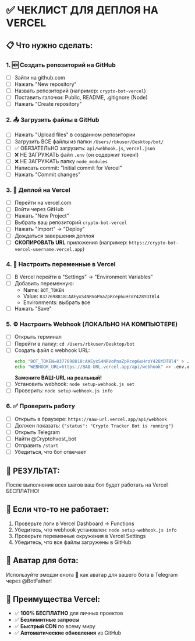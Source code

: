 # ✅ ЧЕКЛИСТ ДЛЯ ДЕПЛОЯ НА VERCEL

## 📋 Что нужно сделать:

### 1. 🆕 Создать репозиторий на GitHub
- [ ] Зайти на github.com
- [ ] Нажать "New repository"
- [ ] Назвать репозиторий (например: `crypto-bot-vercel`)
- [ ] Поставить галочки: Public, README, .gitignore (Node)
- [ ] Нажать "Create repository"

### 2. 📤 Загрузить файлы в GitHub
- [ ] Нажать "Upload files" в созданном репозитории
- [ ] Загрузить ВСЕ файлы из папки `/Users/rbkuser/Desktop/bot/`
- [ ] ✅ ОБЯЗАТЕЛЬНО загрузить: `api/webhook.js`, `vercel.json`
- [ ] ❌ НЕ ЗАГРУЖАТЬ файл `.env` (он содержит токен!)
- [ ] ❌ НЕ ЗАГРУЖАТЬ папку `node_modules`
- [ ] Написать commit: "Initial commit for Vercel"
- [ ] Нажать "Commit changes"

### 3. 🚀 Деплой на Vercel
- [ ] Перейти на vercel.com
- [ ] Войти через GitHub
- [ ] Нажать "New Project"
- [ ] Выбрать ваш репозиторий `crypto-bot-vercel`
- [ ] Нажать "Import" → "Deploy"
- [ ] Дождаться завершения деплоя
- [ ] **СКОПИРОВАТЬ URL** приложения (например: `https://crypto-bot-vercel-username.vercel.app`)

### 4. 🔧 Настроить переменные в Vercel
- [ ] В Vercel перейти в "Settings" → "Environment Variables"
- [ ] Добавить переменную:
  - Name: `BOT_TOKEN`
  - Value: `8377698818:AAEyxS4NRVoPnaZpRcep6uHroY428YDTBl4`
  - Environments: выбрать все
- [ ] Нажать "Save"

### 5. ⚙️ Настроить Webhook (ЛОКАЛЬНО НА КОМПЬЮТЕРЕ)
- [ ] Открыть терминал
- [ ] Перейти в папку: `cd /Users/rbkuser/Desktop/bot`
- [ ] Создать файл с webhook URL:
  ```bash
  echo "BOT_TOKEN=8377698818:AAEyxS4NRVoPnaZpRcep6uHroY428YDTBl4" > .env.vercel
  echo "WEBHOOK_URL=https://ВАШ-URL.vercel.app/api/webhook" >> .env.vercel
  ```
  **Замените ВАШ-URL на реальный!**
- [ ] Установить webhook: `node setup-webhook.js set`
- [ ] Проверить: `node setup-webhook.js info`

### 6. ✅ Проверить работу
- [ ] Открыть в браузере: `https://ваш-url.vercel.app/api/webhook`
- [ ] Должен показать: `{"status": "Crypto Tracker Bot is running"}`
- [ ] Открыть Telegram
- [ ] Найти @Cryptohvost_bot
- [ ] Отправить `/start`
- [ ] Убедиться, что бот отвечает

## 🎯 РЕЗУЛЬТАТ:
После выполнения всех шагов ваш бот будет работать на Vercel БЕСПЛАТНО!

## 🔧 Если что-то не работает:
1. Проверьте логи в Vercel Dashboard → Functions
2. Убедитесь, что webhook установлен: `node setup-webhook.js info`
3. Проверьте переменные окружения в Vercel Settings
4. Убедитесь, что все файлы загружены в GitHub

## 🦝 Аватар для бота:
Используйте эмодзи енота 🦝 как аватар для вашего бота в Telegram через @BotFather!

## 🌟 Преимущества Vercel:
- ✅ **100% БЕСПЛАТНО** для личных проектов
- ✅ **Безлимитные запросы**
- ✅ **Быстрый CDN** по всему миру
- ✅ **Автоматические обновления** из GitHub